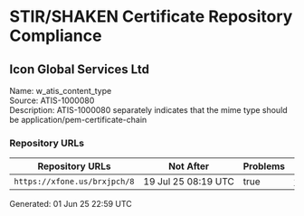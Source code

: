 # STIR/SHAKEN Certificate Repository Compliance

## Icon Global Services Ltd

Name: w_atis_content_type\
Source: ATIS-1000080\
Description: ATIS-1000080 separately indicates that the mime type should be application/pem-certificate-chain
### Repository URLs

| Repository URLs | Not After |  Problems | Link |
|-----------------|-----------|-----------|------|
| `https://xfone.us/brxjpch/8` | 19&#160;Jul&#160;25&#160;08:19&#160;UTC | true | [view](../../REPOS/5fa444ef9776cdce56c299254752256acec24206/README.md) |


Generated: 01 Jun 25 22:59 UTC